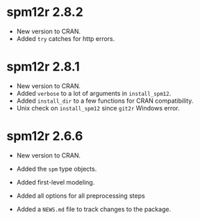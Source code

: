 # spm12r 2.8.2

* New version to CRAN.
* Added `try` catches for http errors.

# spm12r 2.8.1

* New version to CRAN.
* Added `verbose` to a lot of arguments in `install_spm12`.
* Added `install_dir` to a few functions for CRAN compatibility.
* Unix check on `install_spm12` since `git2r` Windows error.

# spm12r 2.6.6

* New version to CRAN.

* Added the `spm` type objects.

* Added first-level modeling.

* Added all options for all preprocessing steps

* Added a `NEWS.md` file to track changes to the package.
